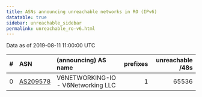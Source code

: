 ```yaml
---
title: ASNs announcing unreachable networks in RO (IPv6)
datatable: true
sidebar: unreachable_sidebar
permalink: unreachable_ro-v6.html
---
```


Data as of 2019-08-11 11:00:00 UTC


<div class="datatable-begin"></div>

|   # | ASN                                      | (announcing) AS name               |   prefixes |   unreachable /48s |
|----:|:-----------------------------------------|:-----------------------------------|-----------:|-------------------:|
|   0 | [AS209578](unreachable_AS209578-v6.html) | V6NETWORKING-IO - V6Networking LLC |          1 |              65536 |

<div class="datatable-end"></div>